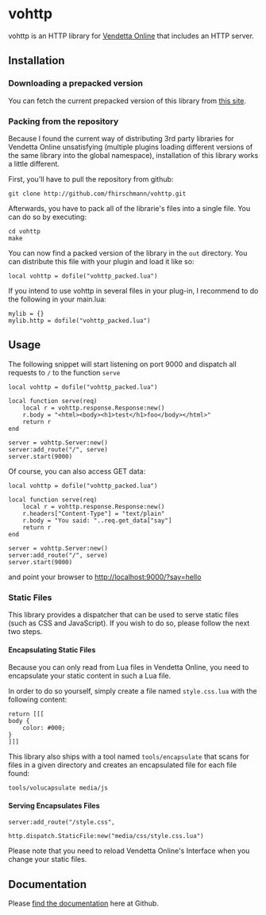 # vohttp
vohttp is an HTTP library for [Vendetta Online](http://vendetta-online.com)
that includes an HTTP server.

## Installation

### Downloading a prepacked version

You can fetch the current prepacked version of this library from
[this site](http://vohttp.0x0b.de/releases/).

### Packing from the repository
Because I found the current way of distributing 3rd party
libraries for Vendetta Online unsatisfying (multiple plugins loading different
versions of the same library into the global namespace), installation
of this library works a little different.

First, you'll have to pull the repository from github:

    git clone http://github.com/fhirschmann/vohttp.git

Afterwards, you have to pack all of the librarie's files into
a single file. You can do so by executing:

    cd vohttp
    make

You can now find a packed version of the library in the `out`
directory. You can distribute this file with your plugin
and load it like so:

    local vohttp = dofile("vohttp_packed.lua")

If you intend to use vohttp in several files in your plug-in, I recommend
to do the following in your main.lua:

    mylib = {}
    mylib.http = dofile("vohttp_packed.lua")

## Usage

The following snippet will start listening on port
9000 and dispatch all requests to `/` to the function
`serve`

    local vohttp = dofile("vohttp_packed.lua")

    local function serve(req)
        local r = vohttp.response.Response:new()
        r.body = "<html><body><h1>test</h1>foo</body></html>"
        return r
    end

    server = vohttp.Server:new()
    server:add_route("/", serve)
    server.start(9000)

Of course, you can also access GET data:

    local vohttp = dofile("vohttp_packed.lua")

    local function serve(req)
        local r = vohttp.response.Response:new()
        r.headers["Content-Type"] = "text/plain"
        r.body = "You said: "..req.get_data["say"]
        return r
    end

    server = vohttp.Server:new()
    server:add_route("/", serve)
    server.start(9000)

and point your browser to [http://localhost:9000/?say=hello](http://localhost:9000/?say=hello)

### Static Files
This library provides a dispatcher that can be used to serve
static files (such as CSS and JavaScript). If you wish to
do so, please follow the next two steps.

#### Encapsulating Static Files
Because you can only read from Lua files in Vendetta Online,
you need to encapsulate your static content in such a Lua file.

In order to do so yourself, simply create a file named
`style.css.lua` with the following content:

    return [[[
    body {
        color: #000;
    }
    ]]]

This library also ships with a tool named `tools/encapsulate`
that scans for files in a given directory and creates an
encapsulated file for each file found:

    tools/volucapsulate media/js


#### Serving Encapsulates Files
    server:add_route("/style.css",
                     http.dispatch.StaticFile:new("media/css/style.css.lua")

Please note that you need to reload Vendetta Online's
Interface when you change your static files.

## Documentation
Please [find the documentation](http://vohttp.0x0b.de/releases/vohttp-current/doc/) here
at Github.
